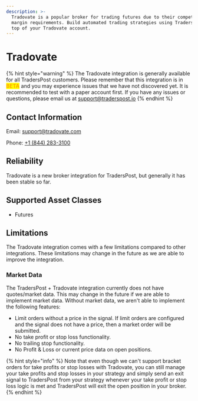 ```yaml
---
description: >-
  Tradovate is a popular broker for trading futures due to their competitive
  margin requirements. Build automated trading strategies using TradersPost on
  top of your Tradovate account.
---
```


# Tradovate

{% hint style="warning" %}
The Tradovate integration is generally available for all TradersPost customers. Please remember that this integration is in <mark style="color:orange;">**BETA**</mark> and you may experience issues that we have not discovered yet. It is recommended to test with a paper account first. If you have any issues or questions, please email us at [support@traderspost.io](mailto:support@traderspost.io)
{% endhint %}

## Contact Information

Email: [support@tradovate.com](mailto:support@tradovate.com)

Phone: [+1 (844) 283-3100](tel:18442833100)

## Reliability

Tradovate is a new broker integration for TradersPost, but generally it has been stable so far.

## Supported Asset Classes

* Futures

## Limitations

The Tradovate integration comes with a few limitations compared to other integrations. These limitations may change in the future as we are able to improve the integration.

### Market Data

The TradersPost + Tradovate integration currently does not have quotes/market data. This may change in the future if we are able to implement market data. Without market data, we aren't able to implement the following features:

* Limit orders without a price in the signal. If limit orders are configured and the signal does not have a price, then a market order will be submitted.
* No take profit or stop loss functionality.
* No trailing stop functionality.
* No Profit & Loss or current price data on open positions.

{% hint style="info" %}
Note that even though we can't support bracket orders for take profits or stop losses with Tradovate, you can still manage your take profits and stop losses in your strategy and simply send an exit signal to TradersPost from your strategy whenever your take profit or stop loss logic is met and TradersPost will exit the open position in your broker.
{% endhint %}
